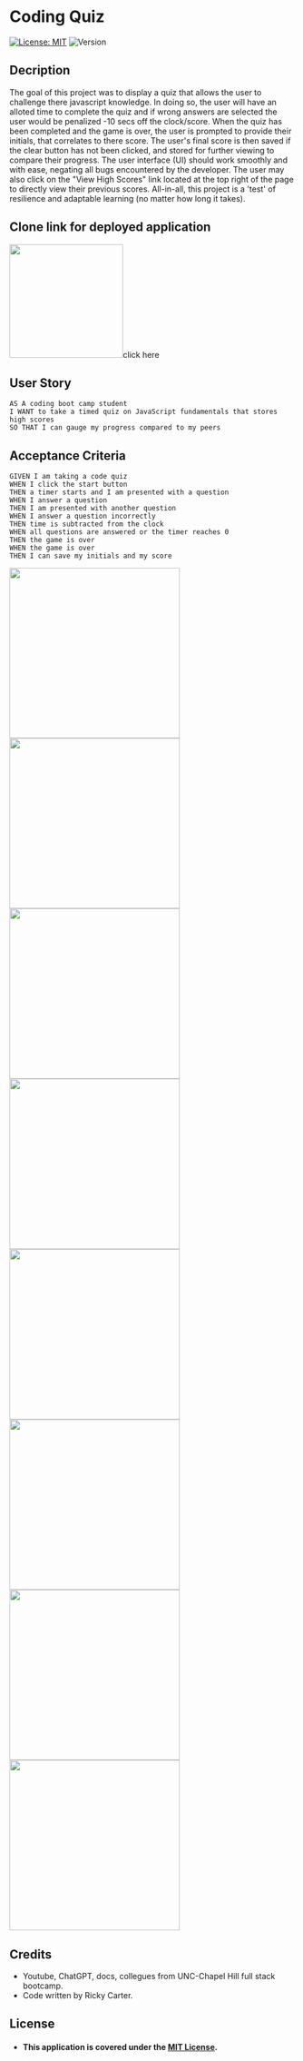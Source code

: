 # Coding Quiz

[![License: MIT](https://img.shields.io/badge/License-MIT-blue.svg)](https://opensource.org/licenses/MIT)
![Version](https://img.shields.io/badge/Version-1.0.0-brightgreen.svg)

## Decription

The goal of this project was to display a quiz that allows the user to challenge there javascript knowledge. In doing so, the user will have an alloted time to complete the quiz and if wrong answers are selected the user would be penalized -10 secs off the clock/score. When the quiz has been completed and the game is over, the user is prompted to provide their initials, that correlates to there score. The user's final score is then saved if the clear button has not been clicked, and stored for further viewing to compare their progress. The user interface (UI) should work smoothly and with ease, negating all bugs encountered by the developer. The user may also click on the "View High Scores" link located at the top right of the page to directly view their previous scores. All-in-all, this project is a 'test' of resilience and adaptable learning (no matter how long it takes).

## Clone link for deployed application

<img width="200px" src="./images/Screenshot_Coding_Quiz_REPO.png">click here

## User Story

```
AS A coding boot camp student
I WANT to take a timed quiz on JavaScript fundamentals that stores high scores
SO THAT I can gauge my progress compared to my peers
```

## Acceptance Criteria

```
GIVEN I am taking a code quiz
WHEN I click the start button
THEN a timer starts and I am presented with a question
WHEN I answer a question
THEN I am presented with another question
WHEN I answer a question incorrectly
THEN time is subtracted from the clock
WHEN all questions are answered or the timer reaches 0
THEN the game is over
WHEN the game is over
THEN I can save my initials and my score

```

<img width="300px" src="./images/Screenshot-codingQuiz-1.png">

<img width="300px" src="./images/Screenshot-codingQuiz-2.png">

<img width="300px" src="./images/Screenshot-codingQuiz-3.png">

<img width="300px" src="./images/Screenshot-codingQuiz-4.png">

<img width="300px" src="./images/Screenshot-codingQuiz-5.png">

<img width="300px" src="./images/Screenshot-codingQuiz-6.png">

<img width="300px" src="./images/Screenshot-codingQuiz-7.png">

<img width="300px" src="./images/Screenshot-codingQuiz-8.png">

## Credits

- Youtube, ChatGPT, docs, collegues from UNC-Chapel Hill full stack bootcamp.
- Code written by Ricky Carter.

## License

- #### This application is covered under the [MIT License](./LICENSE).
